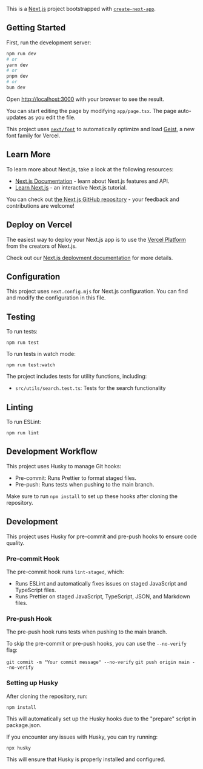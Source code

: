This is a [Next.js](https://nextjs.org) project bootstrapped with [`create-next-app`](https://nextjs.org/docs/app/api-reference/cli/create-next-app).

## Getting Started

First, run the development server:

```bash
npm run dev
# or
yarn dev
# or
pnpm dev
# or
bun dev
```

Open [http://localhost:3000](http://localhost:3000) with your browser to see the result.

You can start editing the page by modifying `app/page.tsx`. The page auto-updates as you edit the file.

This project uses [`next/font`](https://nextjs.org/docs/app/building-your-application/optimizing/fonts) to automatically optimize and load [Geist](https://vercel.com/font), a new font family for Vercel.

## Learn More

To learn more about Next.js, take a look at the following resources:

- [Next.js Documentation](https://nextjs.org/docs) - learn about Next.js features and API.
- [Learn Next.js](https://nextjs.org/learn) - an interactive Next.js tutorial.

You can check out [the Next.js GitHub repository](https://github.com/vercel/next.js) - your feedback and contributions are welcome!

## Deploy on Vercel

The easiest way to deploy your Next.js app is to use the [Vercel Platform](https://vercel.com/new?utm_medium=default-template&filter=next.js&utm_source=create-next-app&utm_campaign=create-next-app-readme) from the creators of Next.js.

Check out our [Next.js deployment documentation](https://nextjs.org/docs/app/building-your-application/deploying) for more details.

## Configuration

This project uses `next.config.mjs` for Next.js configuration. You can find and modify the configuration in this file.

## Testing

To run tests:

`npm run test`

To run tests in watch mode:

`npm run test:watch`

The project includes tests for utility functions, including:

- `src/utils/search.test.ts`: Tests for the search functionality

## Linting

To run ESLint:

`npm run lint`

## Development Workflow

This project uses Husky to manage Git hooks:

- Pre-commit: Runs Prettier to format staged files.
- Pre-push: Runs tests when pushing to the main branch.

Make sure to run `npm install` to set up these hooks after cloning the repository.

## Development

This project uses Husky for pre-commit and pre-push hooks to ensure code quality.

### Pre-commit Hook

The pre-commit hook runs `lint-staged`, which:

- Runs ESLint and automatically fixes issues on staged JavaScript and TypeScript files.
- Runs Prettier on staged JavaScript, TypeScript, JSON, and Markdown files.

### Pre-push Hook

The pre-push hook runs tests when pushing to the main branch.

To skip the pre-commit or pre-push hooks, you can use the `--no-verify` flag:

`git commit -m "Your commit message" --no-verify`
`git push origin main --no-verify`

### Setting up Husky

After cloning the repository, run:

`npm install`

This will automatically set up the Husky hooks due to the "prepare" script in package.json.

If you encounter any issues with Husky, you can try running:

`npx husky`

This will ensure that Husky is properly installed and configured.
